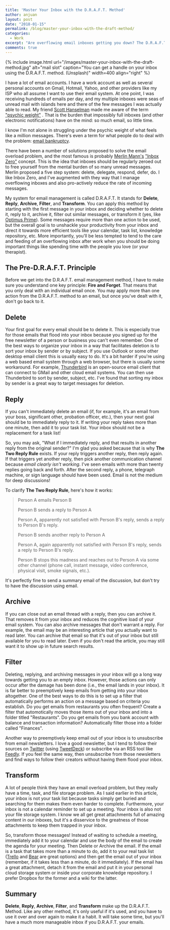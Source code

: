 ```yaml
---
title: 'Master Your Inbox with the D.R.A.F.T. Method'
author: anjuan
layout: post
date: "2018-01-15"
permalink: /blog/master-your-inbox-with-the-draft-method/
categories:
  - Work
excerpt: "Are overflowing email inboxes getting you down? The D.R.A.F.T. Method will help you master your messages and bring your email under control."
comments: true
---
```


{% include image.html url="/images/master-your-inbox-with-the-draft-method.jpg" alt="mail slot" caption="You can get a handle on your inbox using the D.R.A.F.T. method. (Unsplash)" width=400 align="right" %}

 I have a lot of email accounts. I have a work account as well as several personal accounts on Gmail, Hotmail, Yahoo, and other providers like my ISP who all assume I want to use their email system. At one point, I was receiving hundreds of emails per day, and my multiple inboxes were seas of unread mail with islands here and there of the few messages I was actually able to read. My friend [Scott Hanselman](http://www.hanselman.com/blog/) made me aware of the term ["psychic weight"](http://www.hanselman.com/blog/PsychicWeightLifeIsPending.aspx) . That is the burden that impossibly full inboxes (and other electronic notifications) have on the mind: so much email, so little time.

I know I'm not alone in struggling under the psychic weight of what feels like a million messages. There's even a term for what people do to deal with the problem: [email bankruptcy](https://en.wikipedia.org/wiki/Email_bankruptcy).

There have been a number of solutions proposed to solve the email overload problem, and the most famous is probably [Merlin Mann's](http://www.merlinmann.com/) ["Inbox Zero"](http://www.43folders.com/izero) concept. This is the idea that inboxes should be regularly zeroed out to free yourself from the mental burden of so many unread messages. Merlin proposed a five step system: delete, delegate, respond, defer, do. I like Inbox Zero, and I've augmented with they way that I manage overflowing inboxes and also pro-actively reduce the rate of incoming messages.

 My system for email management is called D.R.A.F.T. It stands for **Delete**, **Reply**, **Archive**, **Filter**, and **Transform**. You can apply this method by starting with the first message in your inbox and deciding whether to delete it, reply to it, archive it, filter out similar messages, or transform it (yes, like [Optimus Prime](https://en.wikipedia.org/wiki/Optimus_Prime)). Some messages require more than one action to be used, but the overall goal is to unshackle your productivity from your inbox and direct it towards more efficient tools like your calendar, task list, knowledge repository, etc. More importantly, you'll be less tempted to tend to the care and feeding of an overflowing inbox after work when you should be doing important things like spending time with the people you love (or your therapist).

## The Pre-D.R.A.F.T. Principle

Before we get into the D.R.A.F.T. email management method, I have to make sure you understand one key principle: **Fire and Forget**. That means that you only deal with an individual email once. You may apply more than one action from the D.R.A.F.T. method to an email, but once you've dealt with it, don't go back to it.

## Delete

Your first goal for every email should be to delete it. This is especially true for those emails that flood into your inbox because you signed up for the free newsletter of a person or business you can't even remember. One of the best ways to organize your inbox in a way that facilitates deletion is to sort your inbox by sender or by subject. If you use Outlook or some other desktop email client this is usually easy to do. It's a bit harder if you're using a web based email system through a web browser, but there is usually some workaround. For example, [Thunderbird](https://www.thunderbird.net/en-US/) is an open-source email client that can connect to GMail and other cloud email systems. You can then use Thunderbird to sort by sender, subject, etc. I've found that sorting my inbox by sender is a great way to target messages for deletion.

## Reply

If you can't immediately delete an email (if, for example, it's an email from your boss, significant other, probation officer, etc.), then your next goal should be to immediately reply to it. If writing your reply takes more than one minute, then add it to your task list. Your inbox should not be a replacement for a task list!

So, you may ask, "What if I immediately reply, and that results in another reply from the original sender?" I'm glad you asked because that is why **The Two Reply Rule** exists. If your reply triggers another reply, then reply again. If that triggers yet another reply, then pick another communication channel because *email clearly isn't working*. I've seen emails with more than twenty replies going back and forth. After the second reply, a phone, telegraph machine, or sign language should have been used. Email is not the medium for deep discussions! 

To clarify **The Two Reply Rule**, here's how it works:

> Person A emails Person B
> 
> Person B sends a reply to Person A
> 
> Person A, apparently not satisfied with Person B's reply, sends a reply to Person B's reply.
> 
> Person B sends another reply to Person A
> 
> Person A, again apparently not satisfied with Person B's reply, sends a reply to Person B's reply.
> 
> Person B stops this madness and reaches out to Person A via some other channel (phone call, instant message, video conference, physical visit, smoke signals, etc.).
 
 It's perfectly fine to send a summary email of the discussion, but don't try to have the discussion using email.

## Archive

If you can close out an email thread with a reply, then you can archive it. That removes it from your inbox and reduces the cognitive load of your email system. You can also archive messages that don't warrant a reply. For example, the email may be an interesting article that you actually want to read later. You can archive that email so that it's out of your inbox but still available for you to read later. Even if you don't read the article, you may still want it to show up in future search results.

## Filter

Deleting, replying, and archiving messages in your inbox will go a long way towards getting you to an empty inbox. However, those actions can only occur after the damage has been done (i.e., the email lands in your inbox). It is far better to preemptively keep emails from getting into your inbox altogether. One of the best ways to do this is to set up a filter that automatically performs an action on a message based on criteria you establish. Do you get emails from restaurants you often frequent? Create a filter that automotically moves those items out of your inbox and into a folder titled "Restaurants". Do you get emails from you bank account with balance and transaction information? Automatically filter those into a folder called "Finances".

Another way to preemptively keep email out of your inbox is to unsubscribe from email newsletters. I love a good newsletter, but I tend to follow their sources on [Twitter](https://twitter.com) (using [TweetDeck](https://tweetdeck.twitter.com/)) or subscribe via an RSS tool like [Feedly](https://feedly.com/). If you feel the same way, then unsubscribe from those newsletters and find ways to follow their creators without having them flood your inbox.

## Transform

A lot of people think they have an email overload problem, but they really have a time, task, and file storage problem. As I said earlier in this article, your inbox is not your task list because tasks simply get buried and searching for them makes them even harder to complete. Furthermore, your inbox is not a calendar reminder to set up a meeting. Your inbox is also not your file storage system. I know we all get great attachments full of amazing content in our inboxes, but it's a disservice to the greatness of those attachments to keep them trapped in your inbox.

So, transform those messages! Instead of waiting to schedule a meeting, immediately add it to your calendar and use the body of the email to create the agenda for your meeting. Then Delete or Archive the email. If the email is a task that takes more than a minute to do, add it to your real task list ([Trello](https://trello.com/) and [Bear](http://www.bear-writer.com/) are great options) and then get the email out of your inbox (remember, if it takes less than a minute,  do it immediately). If the email has a great attachment, detach it from the email and put it in your personal cloud storage system or inside your corporate knowledge repository. I prefer Dropbox for the former and a wiki for the latter.

## Summary

**Delete**, **Reply**, **Archive**, **Filter**, and **Transform** make up the D.R.A.F.T. Method. Like any other method, it's only useful if it's used, and you have to use it over and over again to make it a habit. It will take some time, but you'll have a much more manageable inbox if you D.R.A.F.T. your emails.